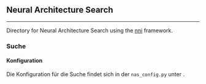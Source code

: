 ## Neural Architecture Search
---
Directory for Neural Architecture Search using the [nni](https://nni.readthedocs.io/en/stable/index.html) framework. 

### Suche
#### Konfiguration
Die Konfiguration für die Suche findet sich in der ```nas_config.py``` unter .